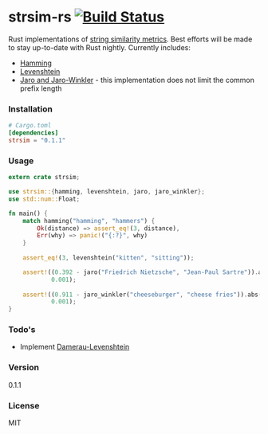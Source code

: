 # strsim-rs [![Build Status](https://travis-ci.org/dguo/strsim-rs.svg?branch=master)](https://travis-ci.org/dguo/strsim-rs)

Rust implementations of [string similarity metrics]. Best efforts will be made to stay up-to-date with Rust nightly. Currently includes:
  - [Hamming]
  - [Levenshtein]
  - [Jaro and Jaro-Winkler] - this implementation does not limit the common prefix length

### Installation

```toml
# Cargo.toml
[dependencies]
strsim = "0.1.1"
```

### Usage

```rust
extern crate strsim;

use strsim::{hamming, levenshtein, jaro, jaro_winkler};
use std::num::Float;

fn main() {
    match hamming("hamming", "hammers") {
        Ok(distance) => assert_eq!(3, distance),
        Err(why) => panic!("{:?}", why)
    }
    
    assert_eq!(3, levenshtein("kitten", "sitting"));

    assert!((0.392 - jaro("Friedrich Nietzsche", "Jean-Paul Sartre")).abs() < 
            0.001);
    
    assert!((0.911 - jaro_winkler("cheeseburger", "cheese fries")).abs() < 
            0.001);
}
```

### Todo's

 - Implement [Damerau-Levenshtein]
 
### Version

0.1.1

### License

MIT

[string similarity metrics]:http://en.wikipedia.org/wiki/String_metric
[Damerau-Levenshtein]:http://en.wikipedia.org/wiki/Damerau%E2%80%93Levenshtein_distance
[Jaro and Jaro-Winkler]:http://en.wikipedia.org/wiki/Jaro%E2%80%93Winkler_distance
[Levenshtein]:http://en.wikipedia.org/wiki/Levenshtein_distance
[Hamming]:http://en.wikipedia.org/wiki/Hamming_distance
